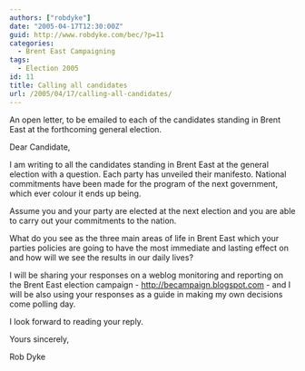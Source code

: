 ```yaml
---
authors: ["robdyke"]
date: "2005-04-17T12:30:00Z"
guid: http://www.robdyke.com/bec/?p=11
categories:
  - Brent East Campaigning
tags:
  - Election 2005
id: 11
title: Calling all candidates
url: /2005/04/17/calling-all-candidates/
---
```

An open letter, to be emailed to each of the candidates standing in Brent East at the forthcoming general election.

Dear Candidate,

I am writing to all the candidates standing in Brent East at the general election with a question. Each party has unveiled their manifesto. National commitments have been made for the program of the next government, which ever colour it ends up being.

Assume you and your party are elected at the next election and you are able to carry out your commitments to the nation.

What do you see as the three main areas of life in Brent East which your parties policies are going to have the most immediate and lasting effect on and how will we see the results in our daily lives?

I will be sharing your responses on a weblog monitoring and reporting on the Brent East election campaign - http://becampaign.blogspot.com - and I will be also using your responses as a guide in making my own decisions come polling day.

I look forward to reading your reply.

Yours sincerely,

Rob Dyke
